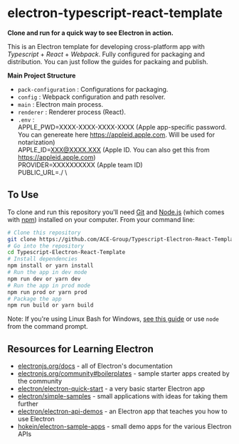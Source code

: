 # electron-typescript-react-template

**Clone and run for a quick way to see Electron in action.**

This is an Electron template for developing cross-platform app with *Typescript* + *React* + *Webpack*.
Fully configured for packaging and distribution. You can just follow the guides for packaing and publish.

**Main Project Structure**

- `pack-configuration` : Configurations for packaging.
- `config` : Webpack configuration and path resolver.
- `main` : Electron main process.
- `renderer` : Renderer process (React).
- `.env` : \
	APPLE_PWD=XXXX-XXXX-XXXX-XXXX (Apple app-specific password. You can genereate here https://appleid.apple.com. Will be used for notarization) \
	APPLE_ID=XXX@XXXX.XXX (Apple ID. You can also get this from https://appleid.apple.com) \
	PROVIDER=XXXXXXXXXX (Apple team ID) \
	PUBLIC_URL=./ \


## To Use

To clone and run this repository you'll need [Git](https://git-scm.com) and [Node.js](https://nodejs.org/en/download/) (which comes with [npm](http://npmjs.com)) installed on your computer. From your command line:

```bash
# Clone this repository
git clone https://github.com/ACE-Group/Typescript-Electron-React-Template
# Go into the repository
cd Typescript-Electron-React-Template
# Install dependencies
npm install or yarn install
# Run the app in dev mode
npm run dev or yarn dev
# Run the app in prod mode
npm run prod or yarn prod
# Package the app
npm run build or yarn build
```

Note: If you're using Linux Bash for Windows, [see this guide](https://www.howtogeek.com/261575/how-to-run-graphical-linux-desktop-applications-from-windows-10s-bash-shell/) or use `node` from the command prompt.

## Resources for Learning Electron

- [electronjs.org/docs](https://electronjs.org/docs) - all of Electron's documentation
- [electronjs.org/community#boilerplates](https://electronjs.org/community#boilerplates) - sample starter apps created by the community
- [electron/electron-quick-start](https://github.com/electron/electron-quick-start) - a very basic starter Electron app
- [electron/simple-samples](https://github.com/electron/simple-samples) - small applications with ideas for taking them further
- [electron/electron-api-demos](https://github.com/electron/electron-api-demos) - an Electron app that teaches you how to use Electron
- [hokein/electron-sample-apps](https://github.com/hokein/electron-sample-apps) - small demo apps for the various Electron APIs
